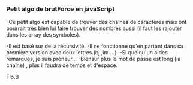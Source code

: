 ### Petit algo de brutForce en javaScript ###

-Ce petit algo est capable de trouver des chaînes de caractères mais ont pourrait très bien lui faire trouver des nombres aussi (il faut les rajouter dans les array des symboles).

-Il est basé sur de la récursivité.
-Il ne fonctionne qu'en partant dans sa première version avec deux lettres.(bj ,im ...).
-Si quelqu'un a des remarques, je suis preneur...
-Biensûr plus le mot de passe est long (la chaîne) , plus il faudra de temps et d'espace.

Flo.B
